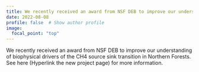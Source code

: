 ```yaml
---
title: We recently received an award from NSF DEB to improve our understanding of biophysical drivers of the CH4 source sink transition in Northern Forests.
date: 2022-08-08
profile: false  # Show author profile
image:
  focal_point: "top"
---
```


We recently received an award from NSF DEB to improve our understanding of biophysical drivers of the CH4 source sink transition in Northern Forests. See here (Hyperlink the new project page) for more information.